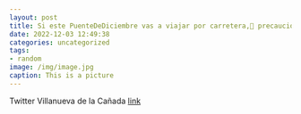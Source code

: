 ```yaml
---
layout: post
title: Si este PuenteDeDiciembre vas a viajar por carretera,🙏 precaución. Antes de salir, consulta la información de la @DGTes.👇 https...
date: 2022-12-03 12:49:38
categories: uncategorized
tags:
- random
image: /img/image.jpg
caption: This is a picture
---
```

Twitter Villanueva de la Cañada [link](https://twitter.com/AytoVDLCanada/status/1598689401223127044)

